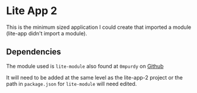 Lite App 2
==========

This is the minimum sized application I could create that imported a module (lite-app didn't import a module).

## Dependencies

The module used is `lite-module` also found at `0mpurdy` on [Github](http://github.com)

It will need to be added at the same level as the lite-app-2 project or the path in `package.json` for `lite-module` will need edited.
